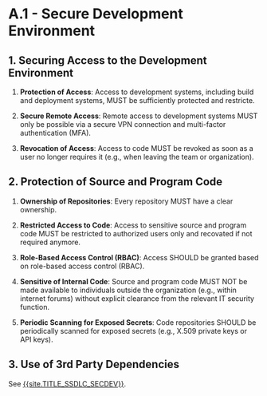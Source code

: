 # A.1 - Secure Development Environment

## 1. Securing Access to the Development Environment

1. **Protection of Access**: Access to development systems, including build and deployment systems, MUST be sufficiently protected and restricte.

2. **Secure Remote Access**: Remote access to development systems MUST only be possible via a secure VPN connection and multi-factor authentication (MFA).

3. **Revocation of Access**: Access to code MUST be revoked as soon as a user no longer requires it (e.g., when leaving the team or organization).

## 2. Protection of Source and Program Code

1. **Ownership of Repositories**: Every repository MUST have a clear ownership.

2. **Restricted Access to Code**: Access to sensitive source and program code MUST be restricted to authorized users only and recovated if not required anymore.

3. **Role-Based Access Control (RBAC)**: Access SHOULD be granted based on role-based access control (RBAC).

4. **Sensitive of Internal Code**: Source and program code MUST NOT be made available to individuals outside the organization (e.g., within internet forums) without explicit clearance from the relevant IT security function.

5. **Periodic Scanning for Exposed Secrets**: Code repositories SHOULD be periodically scanned for exposed secrets (e.g., X.509 private keys or API keys).

## 3. Use of 3rd Party Dependencies
See [{{site.TITLE_SSDLC_SECDEV}}]({{site.URL_SSDLC_SECDEV}}).
